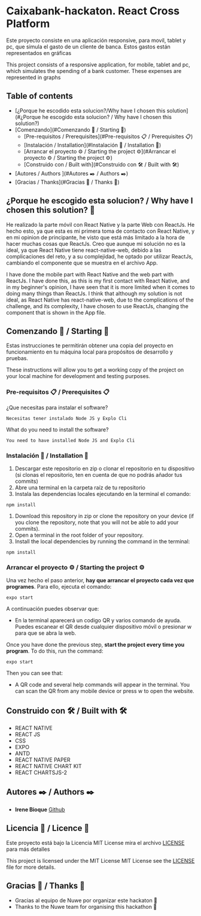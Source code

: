 # Caixabank-hackaton. React Cross Platform

Este proyecto consiste en una aplicación responsive, para movil, tablet y pc, que simula el gasto de un cliente de banca. Estos gastos están representados en gráficas

This project consists of a responsive application, for mobile, tablet and pc, which simulates the spending of a bank customer. These expenses are represented in graphs

## Table of contents

- [¿Porque he escodido esta solucion?/Why have I chosen this solution](#¿Porque he escogido esta solucion? / Why have I chosen this solution?)
- [Comenzando](#Comenzando 🚀 / Starting 🚀)
   -  [Pre-requisitos / Prerequisites](#Pre-requisitos 📋 / Prerequisites 📋)
   -  [Instalación / Installation](#Instalación 🔧 / Installation 🔧)
   -  [Arrancar el proyecto ⚙️ / Starting the project ⚙️](#Arrancar el proyecto ⚙️ / Starting the project ⚙️)
   -  [Construido con / Built with](#Construido con 🛠️ / Built with 🛠️)
- [Autores / Authors ](#Autores ✒️ / Authors ✒️)
- [Gracias / Thanks](#Gracias 🎁 / Thanks 🎁)

## ¿Porque he escogido esta solucion? / Why have I chosen this solution? 🤔
He realizado la parte móvil con React Native y la parte Web con ReactJs. He hecho esto, ya que esta es mi primera toma de contacto con React Native, y en mi opinion de principante, he visto que está más limitado a la hora de hacer muchas cosas que ReactJs. Creo que aunque mi solución no es la ideal, ya que React Native tiene react-native-web, debido a las complicaciones del reto, y a su complejidad, he optado por utilizar ReactJs, cambiando el componente que se muestra en el archivo App. 

I have done the mobile part with React Native and the web part with ReactJs. I have done this, as this is my first contact with React Native, and in my beginner's opinion, I have seen that it is more limited when it comes to doing many things than ReactJs. I think that although my solution is not ideal, as React Native has react-native-web, due to the complications of the challenge, and its complexity, I have chosen to use ReactJs, changing the component that is shown in the App file. 


## Comenzando 🚀 / Starting 🚀

Estas instrucciones te permitirán obtener una copia del proyecto en funcionamiento en tu máquina local para propósitos de desarrollo y pruebas.

These instructions will allow you to get a working copy of the project on your local machine for development and testing purposes.

### Pre-requisitos 📋 / Prerequisites 📋

¿Que necesitas para instalar el software?

```
Necesitas tener instalado Node JS y Explo Cli
```

What do you need to install the software?

```
You need to have installed Node JS and Explo Cli
```

### Instalación 🔧 / Installation 🔧

1. Descargar este repositorio en zip o clonar el repositorio en tu dispositivo (si clonas el repositorio, ten en cuenta de que no podrás añador tus commits)
2. Abre una terminal en la carpeta raíz de tu repositorio
3. Instala las dependencias locales ejecutando en la terminal el comando:

```
npm install
```

1. Download this repository in zip or clone the repository on your device (if you clone the repository, note that you will not be able to add your commits).
2. Open a terminal in the root folder of your repository.
3. Install the local dependencies by running the command in the terminal:

```
npm install
```

### Arrancar el proyecto ⚙️ / Starting the project ⚙️

Una vez hecho el paso anterior, **hay que arrancar el proyecto cada vez que programes**. Para ello, ejecuta el comando:

```
expo start
```

A continuación puedes observar que:

- En la terminal aparecerá un codigo QR y varios comando de ayuda. Puedes escanear el QR desde cualquier dispositivo móvil o presionar w para que se abra la web. 

Once you have done the previous step, **start the project every time you program**. To do this, run the command:

```
expo start
```

Then you can see that:

- A QR code and several help commands will appear in the terminal. You can scan the QR from any mobile device or press w to open the website. 


## Construido con 🛠️ / Built with 🛠️

- REACT NATIVE
- REACT JS
- CSS
- EXPO
- ANTD
- REACT NATIVE PAPER
- REACT NATIVE CHART KIT
- REACT CHARTSJS-2


## Autores ✒️ / Authors ✒️

- **Irene Bioque** [Github](https://github.com/IreneBioque)

## Licencia 📄 / Licence 📄

Este proyecto está bajo la Licencia MIT License mira el archivo [LICENSE](LICENSE) para más detalles

This project is licensed under the MIT License MIT License see the [LICENSE](LICENSE) file for more details.

## Gracias 🎁 / Thanks 🎁

- Gracias al equipo de Nuwe por organizar este hackaton 🍺
- Thanks to the Nuwe team for organising this hackathon 🍺
